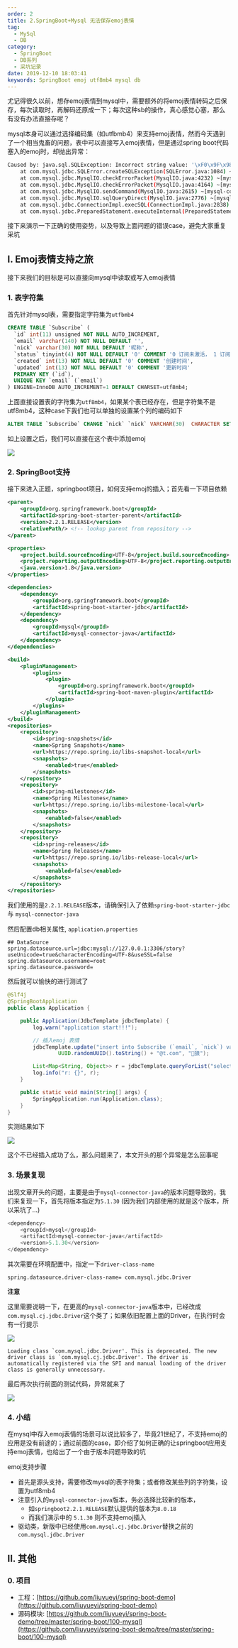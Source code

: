 ```yaml
---
order: 2
title: 2.SpringBoot+Mysql 无法保存emoj表情
tag: 
  - MySql
  - DB
category: 
  - SpringBoot
  - DB系列
  - 采坑记录
date: 2019-12-10 18:03:41
keywords: SpringBoot emoj utf8mb4 mysql db
---
```


尤记得很久以前，想存emoj表情到mysql中，需要额外的将emoj表情转码之后保存，每次读取时，再解码还原成一下；每次这种sb的操作，真心感觉心塞，那么有没有办法直接存呢？

mysql本身可以通过选择编码集（如utfbmb4）来支持emoj表情，然而今天遇到了一个相当鬼畜的问题，表中可以直接写入emoj表情，但是通过spring boot代码塞入的emoj时，却抛出异常：

```bash
Caused by: java.sql.SQLException: Incorrect string value: '\xF0\x9F\x98\x9D\xE6\xB1...' for column 'nick' at row 1
	at com.mysql.jdbc.SQLError.createSQLException(SQLError.java:1084) ~[mysql-connector-java-5.1.30.jar:na]
	at com.mysql.jdbc.MysqlIO.checkErrorPacket(MysqlIO.java:4232) ~[mysql-connector-java-5.1.30.jar:na]
	at com.mysql.jdbc.MysqlIO.checkErrorPacket(MysqlIO.java:4164) ~[mysql-connector-java-5.1.30.jar:na]
	at com.mysql.jdbc.MysqlIO.sendCommand(MysqlIO.java:2615) ~[mysql-connector-java-5.1.30.jar:na]
	at com.mysql.jdbc.MysqlIO.sqlQueryDirect(MysqlIO.java:2776) ~[mysql-connector-java-5.1.30.jar:na]
	at com.mysql.jdbc.ConnectionImpl.execSQL(ConnectionImpl.java:2838) ~[mysql-connector-java-5.1.30.jar:na]
	at com.mysql.jdbc.PreparedStatement.executeInternal(PreparedStatement.java:2082) ~[mysql-connector-java-5.1.30.jar:na]
```

接下来演示一下正确的使用姿势，以及导致上面问题的错误case，避免大家重复采坑

<!-- more -->

## I. Emoj表情支持之旅

接下来我们的目标是可以直接向mysql中读取或写入emoj表情

### 1. 表字符集

首先针对mysql表，需要指定字符集为`utfbmb4`

```sql
CREATE TABLE `Subscribe` (
  `id` int(11) unsigned NOT NULL AUTO_INCREMENT,
  `email` varchar(140) NOT NULL DEFAULT '',
  `nick` varchar(30) NOT NULL DEFAULT '昵称',
  `status` tinyint(4) NOT NULL DEFAULT '0' COMMENT '0 订阅未激活， 1 订阅已激活 ， 2 取消订阅',
  `created` int(13) NOT NULL DEFAULT '0' COMMENT '创建时间',
  `updated` int(13) NOT NULL DEFAULT '0' COMMENT '更新时间'
  PRIMARY KEY (`id`),
  UNIQUE KEY `email` (`email`)
) ENGINE=InnoDB AUTO_INCREMENT=1 DEFAULT CHARSET=utf8mb4;
```

上面直接设置表的字符集为`utf8mb4`，如果某个表已经存在，但是字符集不是utf8mb4，这种case下我们也可以单独的设置某个列的编码如下

```sql
ALTER TABLE `Subscribe` CHANGE `nick` `nick` VARCHAR(30)  CHARACTER SET utf8mb4 NOT NULL  DEFAULT '';
```

如上设置之后，我们可以直接在这个表中添加emoj

![](/imgs/191210/00.jpg)

### 2. SpringBoot支持

接下来进入正题，springboot项目，如何支持emoj的插入；首先看一下项目依赖

```xml
<parent>
    <groupId>org.springframework.boot</groupId>
    <artifactId>spring-boot-starter-parent</artifactId>
    <version>2.2.1.RELEASE</version>
    <relativePath/> <!-- lookup parent from repository -->
</parent>

<properties>
    <project.build.sourceEncoding>UTF-8</project.build.sourceEncoding>
    <project.reporting.outputEncoding>UTF-8</project.reporting.outputEncoding>
    <java.version>1.8</java.version>
</properties>

<dependencies>
    <dependency>
        <groupId>org.springframework.boot</groupId>
        <artifactId>spring-boot-starter-jdbc</artifactId>
    </dependency>
    <dependency>
        <groupId>mysql</groupId>
        <artifactId>mysql-connector-java</artifactId>
    </dependency>
</dependencies>

<build>
    <pluginManagement>
        <plugins>
            <plugin>
                <groupId>org.springframework.boot</groupId>
                <artifactId>spring-boot-maven-plugin</artifactId>
            </plugin>
        </plugins>
    </pluginManagement>
</build>
<repositories>
    <repository>
        <id>spring-snapshots</id>
        <name>Spring Snapshots</name>
        <url>https://repo.spring.io/libs-snapshot-local</url>
        <snapshots>
            <enabled>true</enabled>
        </snapshots>
    </repository>
    <repository>
        <id>spring-milestones</id>
        <name>Spring Milestones</name>
        <url>https://repo.spring.io/libs-milestone-local</url>
        <snapshots>
            <enabled>false</enabled>
        </snapshots>
    </repository>
    <repository>
        <id>spring-releases</id>
        <name>Spring Releases</name>
        <url>https://repo.spring.io/libs-release-local</url>
        <snapshots>
            <enabled>false</enabled>
        </snapshots>
    </repository>
</repositories>
```

我们使用的是`2.2.1.RELEASE`版本，请确保引入了依赖`spring-boot-starter-jdbc` 与 `mysql-connector-java`

然后配置db相关属性, `application.properties`

```
## DataSource
spring.datasource.url=jdbc:mysql://127.0.0.1:3306/story?useUnicode=true&characterEncoding=UTF-8&useSSL=false
spring.datasource.username=root
spring.datasource.password=
```

然后就可以愉快的进行测试了

```java
@Slf4j
@SpringBootApplication
public class Application {

    public Application(JdbcTemplate jdbcTemplate) {
        log.warn("application start!!!");

        // 插入emoj 表情
        jdbcTemplate.update("insert into Subscribe (`email`, `nick`) values (?, ?)",
                UUID.randomUUID().toString() + "@t.com", "🐺狼");

        List<Map<String, Object>> r = jdbcTemplate.queryForList("select * from Subscribe order by id desc limit 2");
        log.info("r: {}", r);
    }

    public static void main(String[] args) {
        SpringApplication.run(Application.class);
    }
}
```

实测结果如下

![](/imgs/191210/01.jpg)

这个不已经插入成功了么，那么问题来了，本文开头的那个异常是怎么回事呢


### 3. 场景复现

出现文章开头的问题，主要是由于`mysql-connector-java`的版本问题导致的，我们来复现一下，首先将版本指定为`5.1.30` (因为我们内部使用的就是这个版本，所以采坑了...)

```java
<dependency>
    <groupId>mysql</groupId>
    <artifactId>mysql-connector-java</artifactId>
    <version>5.1.30</version>
</dependency>
```

其次需要在环境配置中，指定一下`driver-class-name`

```properties
spring.datasource.driver-class-name= com.mysql.jdbc.Driver
```

**注意**

这里需要说明一下，在更高的`mysql-connector-java`版本中，已经改成`com.mysql.cj.jdbc.Driver`这个类了；如果依旧配置上面的Driver，在执行时会有一行提示

![](/imgs/191210/02.jpg)

```
Loading class `com.mysql.jdbc.Driver'. This is deprecated. The new driver class is `com.mysql.cj.jdbc.Driver'. The driver is automatically registered via the SPI and manual loading of the driver class is generally unnecessary.
```

最后再次执行前面的测试代码，异常就来了

![](/imgs/191210/03.jpg)

### 4. 小结

在mysql中存入emoj表情的场景可以说比较多了，毕竟21世纪了，不支持emoj的应用是没有前途的；通过前面的case，即介绍了如何正确的让springboot应用支持emoj表情，也给出了一个由于版本问题导致的坑

emoj支持步骤

- 首先是源头支持，需要修改mysql的表字符集；或者修改某些列的字符集，设置为utf8mb4
- 注意引入的`mysql-connector-java`版本，务必选择比较新的版本，
  - 如`springboot2.2.1.RELEASE`默认提供的版本为`8.0.18`
  - 而我们演示中的 `5.1.30` 则不支持emoj插入
- 驱动类，新版中已经使用`com.mysql.cj.jdbc.Driver`替换之前的`com.mysql.jdbc.Driver`


## II. 其他

### 0. 项目

- 工程：[https://github.com/liuyueyi/spring-boot-demo](https://github.com/liuyueyi/spring-boot-demo)
- 源码模块: [https://github.com/liuyueyi/spring-boot-demo/tree/master/spring-boot/100-mysql](https://github.com/liuyueyi/spring-boot-demo/tree/master/spring-boot/100-mysql)

